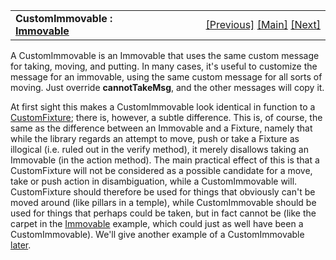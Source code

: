 <table width="100%" data-border="0" data-cellspacing="0"
data-cellpadding="3" data-bgcolor="#C0C0C0">
<colgroup>
<col style="width: 50%" />
<col style="width: 50%" />
</colgroup>
<tbody>
<tr>
<td style="text-align: left;"><strong>CustomImmovable : <a
href="immovable.htm">Immovable</a><br />
</strong></td>
<td style="text-align: right;"><a href="immovable.htm">[Previous]</a> <a
href="generalintroduction.htm">[Main]</a> <a
href="heavy.htm">[Next]</a></td>
</tr>
</tbody>
</table>

  
A CustomImmovable is an Immovable that uses the same custom message for
taking, moving, and putting. In many cases, it's useful to customize the
message for an immovable, using the same custom message for all sorts of
moving. Just override **cannotTakeMsg**, and the other messages will
copy it.  
  
At first sight this makes a CustomImmovable look identical in function
to a [CustomFixture](customfixture.htm); there is, however, a subtle
difference. This is, of course, the same as the difference between an
Immovable and a Fixture, namely that while the library regards an
attempt to move, push or take a Fixture as illogical (i.e. ruled out in
the verify method), it merely disallows taking an Immovable (in the
action method). The main practical effect of this is that a
CustomFixture will not be considered as a possible candidate for a move,
take or push action in disambiguation, while a CustomImmovable will.
CustomFixture should therefore be used for things that obviously can't
be moved around (like pillars in a temple), while CustomImmovable should
be used for things that perhaps could be taken, but in fact cannot be
(like the carpet in the [Immovable](immovable.htm) example, which could
just as well have been a CustomImmovable). We'll give another example of
a CustomImmovable [later](cycliceventlist.htm).  
  
  
